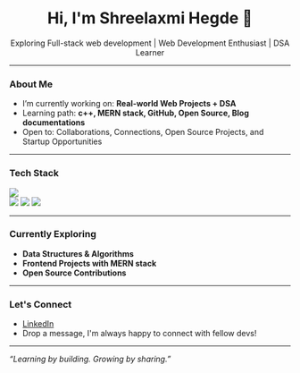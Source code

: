 <h1 align="center">Hi, I'm Shreelaxmi Hegde 👋</h1>

<p align="center">
  Exploring Full-stack web development | Web Development Enthusiast | DSA Learner<br>
</p>

---

###  About Me

-  I’m currently working on: **Real-world Web Projects + DSA**
-  Learning path: **c++, MERN stack, GitHub, Open Source, Blog documentations**
-  Open to: Collaborations, Connections, Open Source Projects, and Startup Opportunities

---

###  Tech Stack

<p>
    <img src="https://img.shields.io/badge/C++-00599C?style=for-the-badge&logo=c%2b%2b&logoColor=white" /> <br>
    <img src="https://img.shields.io/badge/HTML5-E34F26?logo=html5&logoColor=fff&style=flat-square" />
    <img src="https://img.shields.io/badge/CSS3-1572B6?logo=css3&logoColor=fff&style=flat-square" />
    <img src="https://img.shields.io/badge/Bootstrap-7952B3?style=flat-square&logo=bootstrap&logoColor=white" />
</p>

---

### Currently Exploring

-  **Data Structures & Algorithms**
-  **Frontend Projects with MERN stack**
-  **Open Source Contributions**

<!--
---
###  GitHub Stats

<p align="center">
  <img src="https://github-readme-stats.vercel.app/api?username=ShreelaxmiHegde&show_icons=true&theme=radical" />
  <br/>
  
</p>
-->
---

###  Let's Connect

-  [LinkedIn](www.linkedin.com/in/shreelaxmi-hegde-832168358) 
-  Drop a message, I'm always happy to connect with fellow devs!

---

*“Learning by building. Growing by sharing.”*

